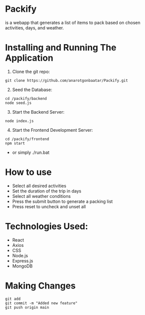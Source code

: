 # Packify

is a webapp that generates a list of items to pack based on chosen activities, days, and weather.

# Installing and Running The Application

1. Clone the git repo:

```
git clone https://github.com/anarotgonbaatar/Packify.git
```

2. Seed the Database:

```
cd /packify/backend
node seed.js
```

3. Start the Backend Server:

```
node index.js
```

4. Start the Frontend Development Server:

```
cd /packify/frontend
npm start

```

- or simply ./run.bat

# How to use

- Select all desired activities
- Set the duration of the trip in days
- Select all weather conditions
- Press the submit button to generate a packing list
- Press reset to uncheck and unset all

# Technologies Used:

- React
- Axios
- CSS
- Node.js
- Express.js
- MongoDB

# Making Changes

```
git add
git commit -m "Added new feature"
git push origin main
```
